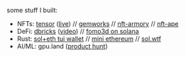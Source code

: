 some stuff I built:

- NFTs: [tensor](https://github.com/tensor-hq) ([live](https://tensor.trade/)) // [gemworks](https://github.com/gemworks/) // [nft-armory](https://github.com/ilmoi/nft-armory) // [nft-ape](https://github.com/ilmoi/nftape.me)
- DeFi: [dbricks](https://github.com/dbricks-xyz/) ([video](https://www.youtube.com/watch?v=mT5pMV-I688)) // [fomo3d on solana](https://github.com/ilmoi/solana_fomo3d)
- Rust: [sol+eth tui wallet](https://github.com/ilmoi/degen-wallet) // [mini ethereum](https://github.com/ilmoi/rebuild-ethereum-in-rust) // [sol.wtf](https://github.com/ilmoi/sol_wtf) 
- AI/ML: gpu.land ([product hunt](https://www.producthunt.com/posts/gpu-land))
